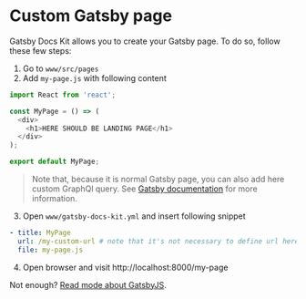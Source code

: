 # Custom Gatsby page

Gatsby Docs Kit allows you to create your Gatsby page. To do so, follow these few steps:

1. Go to `www/src/pages`
1. Add `my-page.js` with following content

  ```javascript
  import React from 'react';

  const MyPage = () => (
    <div>
      <h1>HERE SHOULD BE LANDING PAGE</h1>
    </div>
  );

  export default MyPage;
  ```

  > Note that, because it is normal Gatsby page, you can also add here custom GraphQl query. See [Gatsby documentation](https://www.gatsbyjs.org/docs/querying-with-graphql/) for more information.

3. Open `www/gatsby-docs-kit.yml` and insert following snippet

  ```yaml
  - title: MyPage
    url: /my-custom-url # note that it's not necessary to define url here
    file: my-page.js
  ```

4. Open browser and visit http://localhost:8000/my-page

Not enough? [Read mode about GatsbyJS](https://www.gatsbyjs.org/).
